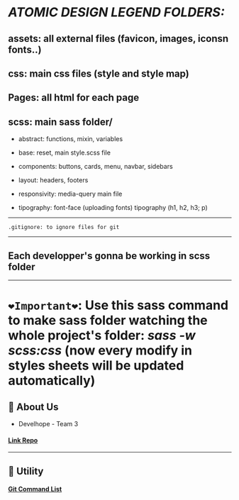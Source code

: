 # **_ATOMIC DESIGN LEGEND FOLDERS:_**

## **assets:** all external files (favicon, images, iconsn fonts..)
## **css:** main css files (style and style map)

## **Pages:** all html for each page
## **scss:** main sass folder/

- abstract: functions, mixin, variables
* base: reset, main style.scss file
- components: buttons, cards, menu, navbar, sidebars
* layout: headers, footers
- responsivity: media-query main file
* tipography: font-face (uploading fonts) tipography (h1, h2, h3; p)

---

```
.gitignore: to ignore files for git
```
---
## Each developper's gonna be working in scss folder
---
# **`❤Important❤`**: Use this sass command to make sass folder watching the whole project's folder: **_sass -w scss:css_** (now every modify in styles sheets will be updated automatically)


## 🚀 About Us
* Develhope - Team 3
#### [**Link Repo**](https://github.com/GiuseppeDeLuciaLumeno/EASports-Project.git)
---
##  🔧 Utility
#### [**Git Command List**](https://www.atlassian.com/git/glossary)


